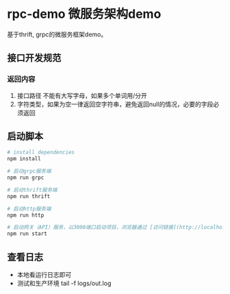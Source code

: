# rpc-demo 微服务架构demo
基于thrift, grpc的微服务框架demo。

## 接口开发规范
### 返回内容
1. 接口路径 不能有大写字母，如果多个单词用/分开
2. 字符类型，如果为空一律返回空字符串，避免返回null的情况，必要的字段必须返回


## 启动脚本

``` bash
# install dependencies
npm install

# 启动grpc服务端
npm run grpc

# 启动thrift服务端
npm run thrift

# 启动http服务端
npm run http

# 启动网关（API）服务，以3000端口启动项目，浏览器通过 [访问链接](http://localhost:3000) 访问
npm run start
```

## 查看日志
* 本地看运行日志即可
* 测试和生产环境  tail -f logs/out.log
